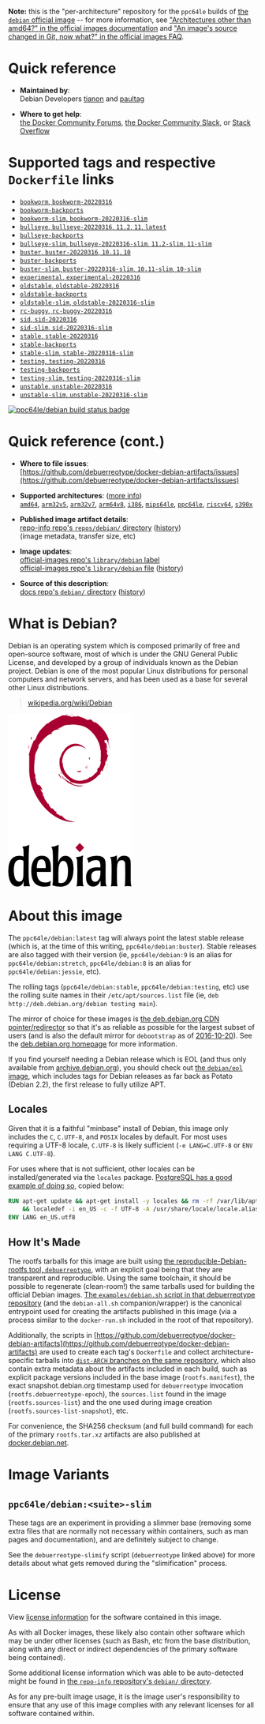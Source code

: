 <!--

********************************************************************************

WARNING:

    DO NOT EDIT "debian/README.md"

    IT IS AUTO-GENERATED

    (from the other files in "debian/" combined with a set of templates)

********************************************************************************

-->

**Note:** this is the "per-architecture" repository for the `ppc64le` builds of [the `debian` official image](https://hub.docker.com/_/debian) -- for more information, see ["Architectures other than amd64?" in the official images documentation](https://github.com/docker-library/official-images#architectures-other-than-amd64) and ["An image's source changed in Git, now what?" in the official images FAQ](https://github.com/docker-library/faq#an-images-source-changed-in-git-now-what).

# Quick reference

-	**Maintained by**:  
	Debian Developers [tianon](https://qa.debian.org/developer.php?login=tianon) and [paultag](https://qa.debian.org/developer.php?login=paultag)

-	**Where to get help**:  
	[the Docker Community Forums](https://forums.docker.com/), [the Docker Community Slack](https://dockr.ly/slack), or [Stack Overflow](https://stackoverflow.com/search?tab=newest&q=docker)

# Supported tags and respective `Dockerfile` links

-	[`bookworm`, `bookworm-20220316`](https://github.com/debuerreotype/docker-debian-artifacts/blob/6936c7e987e1167d9a3874a86d68470e9f15ef72/bookworm/Dockerfile)
-	[`bookworm-backports`](https://github.com/debuerreotype/docker-debian-artifacts/blob/6936c7e987e1167d9a3874a86d68470e9f15ef72/bookworm/backports/Dockerfile)
-	[`bookworm-slim`, `bookworm-20220316-slim`](https://github.com/debuerreotype/docker-debian-artifacts/blob/6936c7e987e1167d9a3874a86d68470e9f15ef72/bookworm/slim/Dockerfile)
-	[`bullseye`, `bullseye-20220316`, `11.2`, `11`, `latest`](https://github.com/debuerreotype/docker-debian-artifacts/blob/6936c7e987e1167d9a3874a86d68470e9f15ef72/bullseye/Dockerfile)
-	[`bullseye-backports`](https://github.com/debuerreotype/docker-debian-artifacts/blob/6936c7e987e1167d9a3874a86d68470e9f15ef72/bullseye/backports/Dockerfile)
-	[`bullseye-slim`, `bullseye-20220316-slim`, `11.2-slim`, `11-slim`](https://github.com/debuerreotype/docker-debian-artifacts/blob/6936c7e987e1167d9a3874a86d68470e9f15ef72/bullseye/slim/Dockerfile)
-	[`buster`, `buster-20220316`, `10.11`, `10`](https://github.com/debuerreotype/docker-debian-artifacts/blob/6936c7e987e1167d9a3874a86d68470e9f15ef72/buster/Dockerfile)
-	[`buster-backports`](https://github.com/debuerreotype/docker-debian-artifacts/blob/6936c7e987e1167d9a3874a86d68470e9f15ef72/buster/backports/Dockerfile)
-	[`buster-slim`, `buster-20220316-slim`, `10.11-slim`, `10-slim`](https://github.com/debuerreotype/docker-debian-artifacts/blob/6936c7e987e1167d9a3874a86d68470e9f15ef72/buster/slim/Dockerfile)
-	[`experimental`, `experimental-20220316`](https://github.com/debuerreotype/docker-debian-artifacts/blob/6936c7e987e1167d9a3874a86d68470e9f15ef72/experimental/Dockerfile)
-	[`oldstable`, `oldstable-20220316`](https://github.com/debuerreotype/docker-debian-artifacts/blob/6936c7e987e1167d9a3874a86d68470e9f15ef72/oldstable/Dockerfile)
-	[`oldstable-backports`](https://github.com/debuerreotype/docker-debian-artifacts/blob/6936c7e987e1167d9a3874a86d68470e9f15ef72/oldstable/backports/Dockerfile)
-	[`oldstable-slim`, `oldstable-20220316-slim`](https://github.com/debuerreotype/docker-debian-artifacts/blob/6936c7e987e1167d9a3874a86d68470e9f15ef72/oldstable/slim/Dockerfile)
-	[`rc-buggy`, `rc-buggy-20220316`](https://github.com/debuerreotype/docker-debian-artifacts/blob/6936c7e987e1167d9a3874a86d68470e9f15ef72/rc-buggy/Dockerfile)
-	[`sid`, `sid-20220316`](https://github.com/debuerreotype/docker-debian-artifacts/blob/6936c7e987e1167d9a3874a86d68470e9f15ef72/sid/Dockerfile)
-	[`sid-slim`, `sid-20220316-slim`](https://github.com/debuerreotype/docker-debian-artifacts/blob/6936c7e987e1167d9a3874a86d68470e9f15ef72/sid/slim/Dockerfile)
-	[`stable`, `stable-20220316`](https://github.com/debuerreotype/docker-debian-artifacts/blob/6936c7e987e1167d9a3874a86d68470e9f15ef72/stable/Dockerfile)
-	[`stable-backports`](https://github.com/debuerreotype/docker-debian-artifacts/blob/6936c7e987e1167d9a3874a86d68470e9f15ef72/stable/backports/Dockerfile)
-	[`stable-slim`, `stable-20220316-slim`](https://github.com/debuerreotype/docker-debian-artifacts/blob/6936c7e987e1167d9a3874a86d68470e9f15ef72/stable/slim/Dockerfile)
-	[`testing`, `testing-20220316`](https://github.com/debuerreotype/docker-debian-artifacts/blob/6936c7e987e1167d9a3874a86d68470e9f15ef72/testing/Dockerfile)
-	[`testing-backports`](https://github.com/debuerreotype/docker-debian-artifacts/blob/6936c7e987e1167d9a3874a86d68470e9f15ef72/testing/backports/Dockerfile)
-	[`testing-slim`, `testing-20220316-slim`](https://github.com/debuerreotype/docker-debian-artifacts/blob/6936c7e987e1167d9a3874a86d68470e9f15ef72/testing/slim/Dockerfile)
-	[`unstable`, `unstable-20220316`](https://github.com/debuerreotype/docker-debian-artifacts/blob/6936c7e987e1167d9a3874a86d68470e9f15ef72/unstable/Dockerfile)
-	[`unstable-slim`, `unstable-20220316-slim`](https://github.com/debuerreotype/docker-debian-artifacts/blob/6936c7e987e1167d9a3874a86d68470e9f15ef72/unstable/slim/Dockerfile)

[![ppc64le/debian build status badge](https://img.shields.io/jenkins/s/https/doi-janky.infosiftr.net/job/multiarch/job/ppc64le/job/debian.svg?label=ppc64le/debian%20%20build%20job)](https://doi-janky.infosiftr.net/job/multiarch/job/ppc64le/job/debian/)

# Quick reference (cont.)

-	**Where to file issues**:  
	[https://github.com/debuerreotype/docker-debian-artifacts/issues](https://github.com/debuerreotype/docker-debian-artifacts/issues)

-	**Supported architectures**: ([more info](https://github.com/docker-library/official-images#architectures-other-than-amd64))  
	[`amd64`](https://hub.docker.com/r/amd64/debian/), [`arm32v5`](https://hub.docker.com/r/arm32v5/debian/), [`arm32v7`](https://hub.docker.com/r/arm32v7/debian/), [`arm64v8`](https://hub.docker.com/r/arm64v8/debian/), [`i386`](https://hub.docker.com/r/i386/debian/), [`mips64le`](https://hub.docker.com/r/mips64le/debian/), [`ppc64le`](https://hub.docker.com/r/ppc64le/debian/), [`riscv64`](https://hub.docker.com/r/riscv64/debian/), [`s390x`](https://hub.docker.com/r/s390x/debian/)

-	**Published image artifact details**:  
	[repo-info repo's `repos/debian/` directory](https://github.com/docker-library/repo-info/blob/master/repos/debian) ([history](https://github.com/docker-library/repo-info/commits/master/repos/debian))  
	(image metadata, transfer size, etc)

-	**Image updates**:  
	[official-images repo's `library/debian` label](https://github.com/docker-library/official-images/issues?q=label%3Alibrary%2Fdebian)  
	[official-images repo's `library/debian` file](https://github.com/docker-library/official-images/blob/master/library/debian) ([history](https://github.com/docker-library/official-images/commits/master/library/debian))

-	**Source of this description**:  
	[docs repo's `debian/` directory](https://github.com/docker-library/docs/tree/master/debian) ([history](https://github.com/docker-library/docs/commits/master/debian))

# What is Debian?

Debian is an operating system which is composed primarily of free and open-source software, most of which is under the GNU General Public License, and developed by a group of individuals known as the Debian project. Debian is one of the most popular Linux distributions for personal computers and network servers, and has been used as a base for several other Linux distributions.

> [wikipedia.org/wiki/Debian](https://en.wikipedia.org/wiki/Debian)

![logo](https://raw.githubusercontent.com/docker-library/docs/b449be7df57e9ed9086bb5821bfb5d6cdc5d67a4/debian/logo.png)

# About this image

The `ppc64le/debian:latest` tag will always point the latest stable release (which is, at the time of this writing, `ppc64le/debian:buster`). Stable releases are also tagged with their version (ie, `ppc64le/debian:9` is an alias for `ppc64le/debian:stretch`, `ppc64le/debian:8` is an alias for `ppc64le/debian:jessie`, etc).

The rolling tags (`ppc64le/debian:stable`, `ppc64le/debian:testing`, etc) use the rolling suite names in their `/etc/apt/sources.list` file (ie, `deb http://deb.debian.org/debian testing main`).

The mirror of choice for these images is [the deb.debian.org CDN pointer/redirector](https://deb.debian.org) so that it's as reliable as possible for the largest subset of users (and is also the default mirror for `debootstrap` as of [2016-10-20](https://anonscm.debian.org/cgit/d-i/debootstrap.git/commit/?id=9e8bc60ad1ccf3a25ce7890526b70059f3e770de)). See the [deb.debian.org homepage](https://deb.debian.org) for more information.

If you find yourself needing a Debian release which is EOL (and thus only available from [archive.debian.org](http://archive.debian.org)), you should check out [the `debian/eol` image](https://hub.docker.com/r/debian/eol/), which includes tags for Debian releases as far back as Potato (Debian 2.2), the first release to fully utilize APT.

## Locales

Given that it is a faithful "minbase" install of Debian, this image only includes the `C`, `C.UTF-8`, and `POSIX` locales by default. For most uses requiring a UTF-8 locale, `C.UTF-8` is likely sufficient (`-e LANG=C.UTF-8` or `ENV LANG C.UTF-8`).

For uses where that is not sufficient, other locales can be installed/generated via the `locales` package. [PostgreSQL has a good example of doing so](https://github.com/docker-library/postgres/blob/69bc540ecfffecce72d49fa7e4a46680350037f9/9.6/Dockerfile#L21-L24), copied below:

```dockerfile
RUN apt-get update && apt-get install -y locales && rm -rf /var/lib/apt/lists/* \
	&& localedef -i en_US -c -f UTF-8 -A /usr/share/locale/locale.alias en_US.UTF-8
ENV LANG en_US.utf8
```

## How It's Made

The rootfs tarballs for this image are built using [the reproducible-Debian-rootfs tool, `debuerreotype`](https://github.com/debuerreotype/debuerreotype), with an explicit goal being that they are transparent and reproducible. Using the same toolchain, it should be possible to regenerate (clean-room!) the same tarballs used for building the official Debian images. [The `examples/debian.sh` script in that debuerreotype repository](https://github.com/debuerreotype/debuerreotype/blob/master/examples/debian.sh) (and the `debian-all.sh` companion/wrapper) is the canonical entrypoint used for creating the artifacts published in this image (via a process similar to the `docker-run.sh` included in the root of that repository).

Additionally, the scripts in [https://github.com/debuerreotype/docker-debian-artifacts](https://github.com/debuerreotype/docker-debian-artifacts) are used to create each tag's `Dockerfile` and collect architecture-specific tarballs into [`dist-ARCH` branches on the same repository](https://github.com/debuerreotype/docker-debian-artifacts/branches), which also contain extra metadata about the artifacts included in each build, such as explicit package versions included in the base image (`rootfs.manifest`), the exact snapshot.debian.org timestamp used for `debuerreotype` invocation (`rootfs.debuerreotype-epoch`), the `sources.list` found in the image (`rootfs.sources-list`) and the one used during image creation (`rootfs.sources-list-snapshot`), etc.

For convenience, the SHA256 checksum (and full build command) for each of the primary `rootfs.tar.xz` artifacts are also published at [docker.debian.net](https://docker.debian.net/).

# Image Variants

## `ppc64le/debian:<suite>-slim`

These tags are an experiment in providing a slimmer base (removing some extra files that are normally not necessary within containers, such as man pages and documentation), and are definitely subject to change.

See the `debuerreotype-slimify` script (`debuerreotype` linked above) for more details about what gets removed during the "slimification" process.

# License

View [license information](https://www.debian.org/social_contract#guidelines) for the software contained in this image.

As with all Docker images, these likely also contain other software which may be under other licenses (such as Bash, etc from the base distribution, along with any direct or indirect dependencies of the primary software being contained).

Some additional license information which was able to be auto-detected might be found in [the `repo-info` repository's `debian/` directory](https://github.com/docker-library/repo-info/tree/master/repos/debian).

As for any pre-built image usage, it is the image user's responsibility to ensure that any use of this image complies with any relevant licenses for all software contained within.
